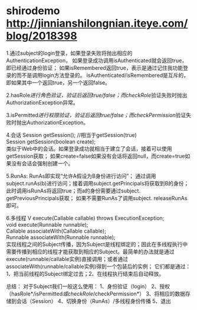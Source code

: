 # shirodemo http://jinnianshilongnian.iteye.com/blog/2018398
1.通过subject的login登录，如果登录失败将抛出相应的AuthenticationException，
    如果登录成功调用isAuthenticated就会返回true，即已经通过身份验证；
    如果isRemembered返回true，表示是通过记住我功能登录的而不是调用login方法登录的。
    isAuthenticated/isRemembered是互斥的，即如果其中一个返回true，另一个返回false。
    
2.hasRole*进行角色验证，验证后返回true/false；而checkRole*验证失败时抛出AuthorizationException异常。
 
3.isPermitted*进行权限验证，验证后返回true/false；而checkPermission*验证失败时抛出AuthorizationException。

4.会话
  Session getSession(); //相当于getSession(true)  
  Session getSession(boolean create);    
  类似于Web中的会话。如果登录成功就相当于建立了会话，接着可以使用getSession获取；
    如果create=false如果没有会话将返回null，而create=true如果没有会话会强制创建一个。

5.RunAs:
RunAs即实现“允许A假设为B身份进行访问”；
    通过调用subject.runAs(b)进行访问；接着调用subject.getPrincipals将获取到B的身份；此时调用isRunAs将返回true；而a的身份需要通过subject. getPreviousPrincipals获取；
    如果不需要RunAs了调用subject. releaseRunAs即可。

6.多线程
    <V> V execute(Callable<V> callable) throws ExecutionException;  
    void execute(Runnable runnable);  
    <V> Callable<V> associateWith(Callable<V> callable);  
    Runnable associateWith(Runnable runnable);   
    实现线程之间的Subject传播，因为Subject是线程绑定的；因此在多线程执行中需要传播到相应的线程才能获取到相应的Subject。最简单的办法就是通过execute(runnable/callable实例)直接调用；或者通过associateWith(runnable/callable实例)得到一个包装后的实例；
    它们都是通过：1、把当前线程的Subject绑定过去；2、在线程执行结束后自动释放。

总结：
对于Subject我们一般这么使用：
1、身份验证（login）
2、授权（hasRole*/isPermitted*或checkRole*/checkPermission*）
3、将相应的数据存储到会话（Session）
4、切换身份（RunAs）/多线程身份传播
5、退出